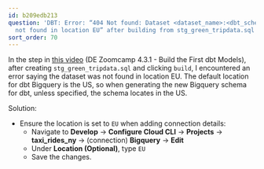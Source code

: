 ```yaml
---
id: b209edb213
question: 'DBT: Error: “404 Not found: Dataset <dataset_name>:<dbt_schema_name> was
  not found in location EU” after building from stg_green_tripdata.sql'
sort_order: 70
---
```


In the step in [this video](https://www.youtube.com/watch?v=ueVy2N54lyc&list=PL3MmuxUbc_hJed7dXYoJw8DoCuVHhGEQb&index=44) (DE Zoomcamp 4.3.1 - Build the First dbt Models), after creating `stg_green_tripdata.sql` and clicking `build`, I encountered an error saying the dataset was not found in location EU. The default location for dbt Bigquery is the US, so when generating the new Bigquery schema for dbt, unless specified, the schema locates in the US.

Solution:

- Ensure the location is set to `EU` when adding connection details:
  - Navigate to **Develop** -> **Configure Cloud CLI** -> **Projects** -> **taxi_rides_ny** -> (connection) **Bigquery** -> **Edit**
  - Under **Location (Optional)**, type `EU`
  - Save the changes.